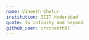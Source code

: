 ```yaml
---
name: Vineeth Chelur
institution: IIIT Hyderabad
quote: To infinity and beyond
github_user: crvineeth97
---
```

